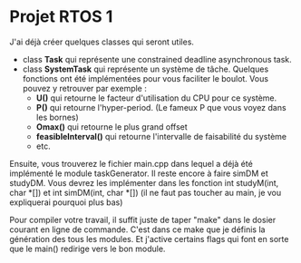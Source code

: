# Projet RTOS 1

J'ai déjà créer quelques classes qui seront utiles.
- class **Task** qui représente une constrained deadline asynchronous task.
- class **SystemTask** qui représente un système de tâche. Quelques fonctions ont été implémentées pour vous faciliter le boulot.
Vous pouvez y retrouver par exemple :
  - **U()** qui retourne le facteur d'utilisation du CPU pour ce système.
  - **P()** qui retourne l'hyper-period. (Le fameux P que vous voyez dans les bornes)
  - **Omax()** qui retourne le plus grand offset
  - **feasibleInterval()** qui retourne l'intervalle de faisabilité du système
  - etc.
  
Ensuite, vous trouverez le fichier main.cpp dans lequel a déjà été implémenté le module taskGenerator.
Il reste encore à faire simDM et studyDM. 
Vous devrez les implémenter dans les fonction int studyM(int, char *[]) et int simDM(int, char *[]) (il ne faut pas toucher au main, je vou expliquerai pourquoi plus bas)


Pour compiler votre travail, il suffit juste de taper "make" dans le dosier courant en ligne de commande. C'est dans ce make que je définis la génération des tous les modules. Et j'active certains flags qui font en sorte que le main() redirige vers le bon module.
